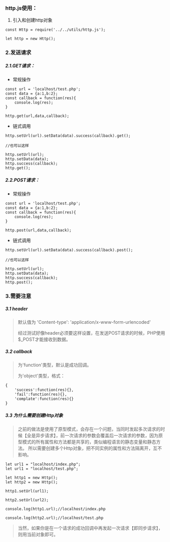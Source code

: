 ### http.js使用：
1. 引入和创建http对象

```
const Http = require('../../utils/http.js');

let http = new Http();
```
### 2.发送请求

##### 2.1.GET请求：
-  常规操作

```
const url = 'localhost/test.php';
const data = {a:1,b:2};
const callback = function(res){
	console.log(res);
}

http.get(url,data,callback);
```

-  链式调用

```
http.setUrl(url).setData(data).success(callback).get();

//也可以这样

http.setUrl(url);
http.setData(data);
http.success(callback);
http.get();
```

##### 2.2.POST请求：

-  常规操作

```
const url = 'localhost/test.php';
const data = {a:1,b:2};
const callback = function(res){
	console.log(res);
}

http.post(url,data,callback);
```

- 链式调用

```
http.setUrl(url).setData(data).success(callback).post();

//也可以这样

http.setUrl(url);
http.setData(data);
http.success(callback);
http.post();
```

### 3.需要注意
##### 3.1 header
>   默认值为 'Content-type': 'application/x-www-form-urlencoded'
>
>   经过测试好像header必须要这样设置，在发送POST请求的时候，PHP使用$_POST才能接收到数据。

##### 3.2 callback
> 为'function'类型，默认是成功回调。
>
> 为'object'类型，格式：  
```
{  
 	'success':function(res){},  
 	'fail':function(res){},  
 	'complate':function(res){}  
}
```

##### 3.3 为什么需要创建Http对象
> 	之前的做法是使用了原型模式，会存在一个问题，当同时发起多次请求的时候【全是异步请求】，前一次请求的参数会覆盖后一次请求的参数，因为原型模式的所有属性和方法都是共享的，类似编程语言的静态变量和静态方法。
		所以需要创建多个Http对象，把不同实例的属性和方法隔离开，互不影响。

```
let url1 = "localhost/index.php";
let url1 = "localhost/test.php";

let http1 = new Http();
let http2 = new Http();

http1.setUrl(url1);

http2.setUrl(url2);

console.log(http1.url);//localhost/index.php

console.log(http2.url);//localhost/test.php
```

> 当然，如果你是在一个请求的成功回调中再发起一次请求【即同步请求】，则用当前对象即可。
